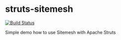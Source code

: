 struts-sitemesh
===============

[![Build Status](https://travis-ci.org/lukaszlenart/struts2-sitemesh.svg?branch=master)](https://travis-ci.org/lukaszlenart/struts2-sitemesh)

Simple demo how to use Sitemesh with Apache Struts
